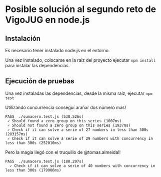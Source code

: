 # Posible solución al segundo reto de VigoJUG en node.js

## Instalación

Es necesario tener instalado node.js en el entorno.

Una vez instalado, colocarse en la raíz del proyecto ejecutar `npm install`
para instalar las dependencias.

## Ejecución de pruebas

Una vez instaladas las dependencias, desde la misma raíz, ejecutar `npm test`

Utilizando concurrencia conseguí arañar dos número más!
```
PASS  ./sumacero.test.js (538.526s)
 ✓ Should found a zero group on this series (1007ms)
 ✓ Should not found a zero group on this series (1937ms)
 ✓ Check if it can solve a serie of 27 numbers in less than 300s (283157ms)
 ✓ Check if it can solve a serie of 29 numbers with concurrency in less than 300s (252010ms)
```

Pero la magia llegó con el truquillo de @tomas.almeida!!
```
PASS  ./sumacero.test.js (180.207s)
  ✓ Check if it can solve a serie of 40 numbers with concurrency in less than 300s (179906ms)
```

